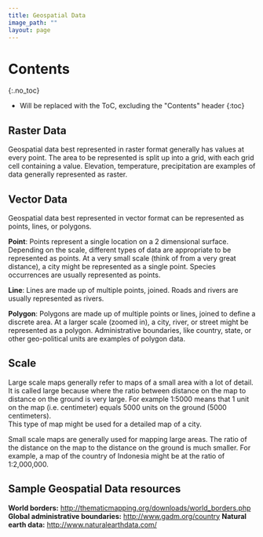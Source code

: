 ```yaml
---
title: Geospatial Data
image_path: ""
layout: page
---
```


# Contents
{:.no_toc}

* Will be replaced with the ToC, excluding the "Contents" header
{:toc}

## Raster Data

Geospatial data best represented in raster format generally has values at 
every point.  The area to be represented is split up into a grid, with each 
grid cell containing a value. Elevation, temperature, precipitation are 
examples of data generally represented as raster.

## Vector Data

Geospatial data best represented in vector format can be represented as points, 
lines, or polygons.  

**Point**: Points represent a single location on a 2 dimensional surface.  
Depending on the scale, different types of data are appropriate to be 
represented as points. At a very small scale (think of from a very great 
distance), a city might be represented as a single point.  Species occurrences 
are usually represented as points.

**Line**: Lines are made up of multiple points, joined.  Roads and rivers are 
usually represented as rivers.  

**Polygon**: Polygons are made up of multiple points or lines, joined to define 
a discrete area.  At a larger scale (zoomed in), a city, river, or street might 
be represented as a polygon. Administrative boundaries, like country, state, or 
other geo-political units are examples of polygon data.

## Scale

Large scale maps generally refer to maps of a small area with a lot of detail.  
It is called large because where the ratio between distance on the map to 
distance on the ground is very large.  For example 1:5000 means that 1 unit on 
the map (i.e. centimeter) equals 5000 units on the ground (5000 centimeters).  
This type of map might be used for a detailed map of a city.  

Small scale maps are generally used for mapping large areas.  The ratio of the 
distance on the map to the distance on the ground is much smaller.  For example, 
a map of the country of Indonesia might be at the ratio of 1:2,000,000.


## Sample Geospatial Data resources

**World borders:**  http://thematicmapping.org/downloads/world_borders.php
**Global administrative boundaries:**  http://www.gadm.org/country 
**Natural earth data:** http://www.naturalearthdata.com/ 
